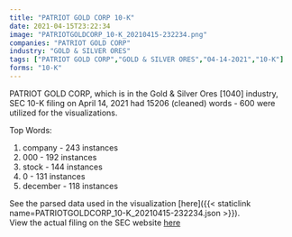```yaml
---
title: "PATRIOT GOLD CORP 10-K"
date: 2021-04-15T23:22:34
image: "PATRIOTGOLDCORP_10-K_20210415-232234.png"
companies: "PATRIOT GOLD CORP"
industry: "GOLD & SILVER ORES"
tags: ["PATRIOT GOLD CORP","GOLD & SILVER ORES","04-14-2021","10-K"]
forms: "10-K"
---
```

PATRIOT GOLD CORP, which is in the Gold & Silver Ores [1040] industry, SEC 10-K filing on April 14, 2021 had 15206 (cleaned) words - 600 were utilized for the visualizations.

Top Words:
1. company - 243 instances
2. 000 - 192 instances
3. stock - 144 instances
4. 0 - 131 instances
5. december - 118 instances


See the parsed data used in the visualization [here]({{< staticlink name=PATRIOTGOLDCORP_10-K_20210415-232234.json >}}).  
View the actual filing on the SEC website [here](https://www.sec.gov/Archives/edgar/data/1080448/0001683168-21-001392.txt)